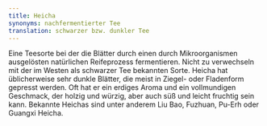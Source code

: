 ```yaml
---
title: Heicha
synonyms: nachfermentierter Tee
translation: schwarzer bzw. dunkler Tee
---
```

Eine Teesorte bei der die Blätter durch einen durch Mikroorganismen ausgelösten natürlichen Reifeprozess fermentieren. Nicht zu verwechseln mit der im Westen als schwarzer Tee bekannten Sorte. Heicha hat üblicherweise sehr dunkle Blätter, die meist in Ziegel- oder Fladenform gepresst werden. Oft hat er ein erdiges Aroma und ein vollmundigen Geschmack, der holzig und würzig, aber auch süß und leicht fruchtig sein kann. Bekannte Heichas sind unter anderem Liu Bao, Fuzhuan, Pu-Erh oder Guangxi Heicha.